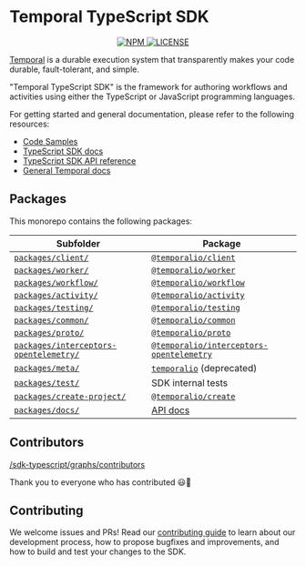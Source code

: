 # Temporal TypeScript SDK

<p align="center">
  <a href="https://www.npmjs.com/search?q=author%3Atemporal-sdk-team">
    <img src="https://img.shields.io/npm/v/temporalio.svg?style=for-the-badge" alt="NPM" />
  </a>
  <a href="https://github.com/temporalio/sdk-typescript/blob/main/LICENSE.md">
    <img src="https://img.shields.io/npm/l/temporalio?style=for-the-badge" alt="LICENSE" />
  </a>
</div>

[Temporal](https://temporal.io) is a durable execution system that transparently makes your code durable, fault-tolerant, and simple.

"Temporal TypeScript SDK" is the framework for authoring workflows and activities using either the TypeScript or JavaScript programming languages.

For getting started and general documentation, please refer to the following resources:

- [Code Samples](https://github.com/temporalio/samples-typescript)
- [TypeScript SDK docs](https://docs.temporal.io/typescript/introduction)
- [TypeScript SDK API reference](https://typescript.temporal.io/)
- [General Temporal docs](https://docs.temporal.io)

## Packages

This monorepo contains the following packages:

| Subfolder                                                                          | Package                                                                                                              |
|------------------------------------------------------------------------------------|----------------------------------------------------------------------------------------------------------------------|
| [`packages/client/`](packages/client/)                                             | [`@temporalio/client`](https://www.npmjs.com/package/@temporalio/client)                                             |
| [`packages/worker/`](packages/worker/)                                             | [`@temporalio/worker`](https://www.npmjs.com/package/@temporalio/worker)                                             |
| [`packages/workflow/`](packages/workflow/)                                         | [`@temporalio/workflow`](https://www.npmjs.com/package/@temporalio/workflow)                                         |
| [`packages/activity/`](packages/activity/)                                         | [`@temporalio/activity`](https://www.npmjs.com/package/@temporalio/activity)                                         |
| [`packages/testing/`](packages/testing/)                                           | [`@temporalio/testing`](https://www.npmjs.com/package/@temporalio/testing)                                           |
| [`packages/common/`](packages/common/)                                             | [`@temporalio/common`](https://www.npmjs.com/package/@temporalio/common)                                             |
| [`packages/proto/`](packages/proto/)                                               | [`@temporalio/proto`](https://www.npmjs.com/package/@temporalio/proto)                                               |
| [`packages/interceptors-opentelemetry/`](packages/interceptors-opentelemetry/)     | [`@temporalio/interceptors-opentelemetry`](https://www.npmjs.com/package/@temporalio/interceptors-opentelemetry)     |
| [`packages/meta/`](packages/meta/)                                                 | [`temporalio`](https://www.npmjs.com/package/@temporalio/meta) (deprecated)                                          |
| [`packages/test/`](packages/test/)                                                 | SDK internal tests                                                                                                   |
| [`packages/create-project/`](packages/create-project/)                             | [`@temporalio/create`](https://www.npmjs.com/package/@temporalio/create-project)                                     |
| [`packages/docs/`](packages/docs/)                                                 | [API docs](https://typescript.temporal.io/)                                                                          |

## Contributors

[/sdk-typescript/graphs/contributors](https://github.com/temporalio/sdk-typescript/graphs/contributors)

Thank you to everyone who has contributed 😃🙌

## Contributing

We welcome issues and PRs! Read our [contributing guide](CONTRIBUTING.md) to learn about our development process, how to propose bugfixes and improvements, and how to build and test your changes to the SDK.
